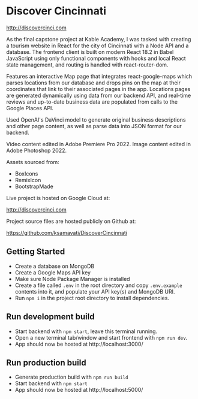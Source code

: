 # Discover Cincinnati

http://discovercinci.com

As the final capstone project at Kable Academy, I was tasked with creating a tourism website in React for the city of Cincinnati with a Node API and a database. The frontend client is built on modern React 18.2 in Babel JavaScript using only functional components with hooks and local React state management, and routing is handled with react-router-dom.

Features an interactive Map page that integrates react-google-maps which parses locations from our database and drops pins on the map at their coordinates that link to their associated pages in the app. Locations pages are generated dynamically using data from our backend API, and real-time reviews and up-to-date business data are populated from calls to the Google Places API.

Used OpenAI's DaVinci model to generate original business descriptions and other page content, as well as parse data into JSON format for our backend.

Video content edited in Adobe Premiere Pro 2022. Image content edited in Adobe Photoshop 2022.

Assets sourced from:

- BoxIcons
- RemixIcon
- BootstrapMade

Live project is hosted on Google Cloud at:

http://discovercinci.com

Project source files are hosted publicly on Github at:

https://github.com/ksamavati/DiscoverCincinnati

## Getting Started

- Create a database on MongoDB
- Create a Google Maps API key
- Make sure Node Package Manager is installed
- Create a file called `.env` in the root directory and copy `.env.example` contents into it, and populate your API key(s) and MongoDB URI.
- Run `npm i` in the project root directory to install dependencies.

## Run development build

- Start backend with `npm start`, leave this terminal running.
- Open a new terminal tab/window and start frontend with `npm run dev`.
- App should now be hosted at http://localhost:3000/

## Run production build

- Generate production build with `npm run build`
- Start backend with `npm start`
- App should now be hosted at http://localhost:5000/
